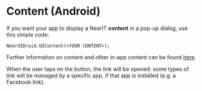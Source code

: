# Content (Android)

If you want your app to display a NearIT **content** in a pop-up dialog, use this simple code:
```
NearUIDroid.UIContent(<YOUR CONTENT>);
```

Further information on content and other in-app content can be found [here](http://nearit-xamarin-sdk.readthedocs.io/en/latest/android/in-app-content/).

When the user taps on the button, the link will be opened: some types of link will be managed by a specific app, if that app is installed (e.g. a Facebook link).
